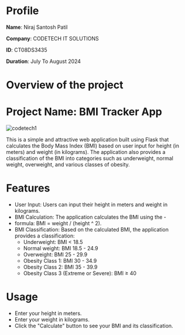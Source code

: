 
# Profile

**Name**: Niraj Santosh Patil 
 
**Company**: CODETECH IT SOLUTIONS

**ID**: CT08DS3435

**Duration**: July To August 2024

# Overview of the project
# Project Name: BMI Tracker App
![codetech1](https://github.com/user-attachments/assets/011a722f-4c8f-4fd4-968f-37ccce480253)

This is a simple and attractive web application built using Flask that calculates the Body Mass Index (BMI) based on user input for height (in meters) and weight (in kilograms). The application also provides a classification of the BMI into categories such as underweight, normal weight, overweight, and various classes of obesity.

# Features 

- User Input: Users can input their height in meters and weight in kilograms.
- BMI Calculation: The application calculates the BMI using the -
- formula: BMI = weight / (height ^ 2).
- BMI Classification: Based on the calculated BMI, the application provides a classification:
    - Underweight: BMI < 18.5
    - Normal weight: BMI 18.5 - 24.9
    - Overweight: BMI 25 - 29.9
    - Obesity Class 1: BMI 30 - 34.9
    - Obesity Class 2: BMI 35 - 39.9
    - Obesity Class 3 (Extreme or Severe): BMI ≥ 40

# Usage
- Enter your height in meters.
- Enter your weight in kilograms.
- Click the "Calculate" button to see your BMI and its classification.
